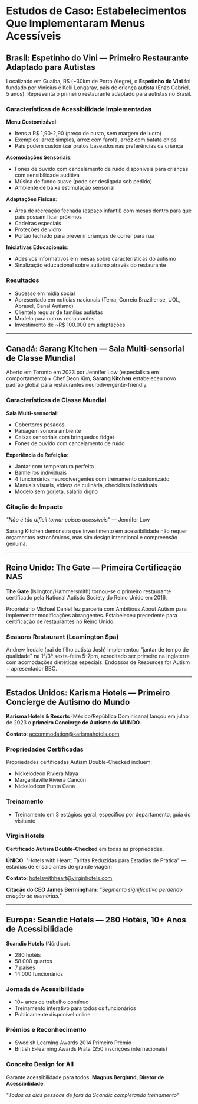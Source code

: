 # Estudos de Caso: Estabelecimentos Que Implementaram Menus Acessíveis

## Brasil: Espetinho do Vini — Primeiro Restaurante Adaptado para Autistas

Localizado em Guaíba, RS (~30km de Porto Alegre), o **Espetinho do Vini** foi fundado por Vinícius e Kelli Longaray, pais de criança autista (Enzo Gabriel, 5 anos). Representa o primeiro restaurante adaptado para autistas no Brasil.

### Características de Acessibilidade Implementadas

**Menu Customizável**:
- Itens a R$ 1,90-2,90 (preço de custo, sem margem de lucro)
- Exemplos: arroz simples, arroz com farofa, arroz com batata chips
- Pais podem customizar pratos baseados nas preferências da criança

**Acomodações Sensoriais**:
- Fones de ouvido com cancelamento de ruído disponíveis para crianças com sensibilidade auditiva
- Música de fundo suave (pode ser desligada sob pedido)
- Ambiente de baixa estimulação sensorial

**Adaptações Físicas**:
- Área de recreação fechada (espaço infantil) com mesas dentro para que pais possam ficar próximos
- Cadeiras especiais
- Proteções de vidro
- Portão fechado para prevenir crianças de correr para rua

**Iniciativas Educacionais**:
- Adesivos informativos em mesas sobre características do autismo
- Sinalização educacional sobre autismo através do restaurante

### Resultados

- Sucesso em mídia social
- Apresentado em notícias nacionais (Terra, Correio Braziliense, UOL, Abrasel, Canal Autismo)
- Clientela regular de famílias autistas
- Modelo para outros restaurantes
- Investimento de ~R$ 100.000 em adaptações

---

## Canadá: Sarang Kitchen — Sala Multi-sensorial de Classe Mundial

Aberto em Toronto em 2023 por Jennifer Low (especialista em comportamento) + Chef Deon Kim, **Sarang Kitchen** estabeleceu novo padrão global para restaurantes neurodivergente-friendly.

### Características de Classe Mundial

**Sala Multi-sensorial**:
- Cobertores pesados
- Paisagem sonora ambiente
- Caixas sensoriais com brinquedos fidget
- Fones de ouvido com cancelamento de ruído

**Experiência de Refeição**:
- Jantar com temperatura perfeita
- Banheiros individuais
- 4 funcionários neurodivergentes com treinamento customizado
- Manuais visuais, vídeos de culinária, checklists individuais
- Modelo sem gorjeta, salário digno

### Citação de Impacto

*"Não é tão difícil tornar coisas acessíveis"* — Jennifer Low

Sarang Kitchen demonstra que investimento em acessibilidade não requer orçamentos astronômicos, mas sim design intencional e compreensão genuína.

---

## Reino Unido: The Gate — Primeira Certificação NAS

**The Gate** (Islington/Hammersmith) tornou-se o primeiro restaurante certificado pela National Autistic Society do Reino Unido em 2016. 

Proprietário Michael Daniel fez parceria com Ambitious About Autism para implementar modificações abrangentes. Estabeleceu precedente para certificação de restaurantes no Reino Unido.

### Seasons Restaurant (Leamington Spa)

Andrew Iredale (pai de filho autista Josh) implementou "jantar de tempo de qualidade" na 1ª/3ª sexta-feira 5-7pm, acreditado ser primeiro na Inglaterra com acomodações dietéticas especiais. Endossos de Resources for Autism + apresentador BBC.

---

## Estados Unidos: Karisma Hotels — Primeiro Concierge de Autismo do Mundo

**Karisma Hotels & Resorts** (México/República Dominicana) lançou em julho de 2023 o **primeiro Concierge de Autismo do MUNDO**.

**Contato**: accommodation@karismahotels.com

### Propriedades Certificadas

Propriedades certificadas Autism Double-Checked incluem:
- Nickelodeon Riviera Maya
- Margaritaville Riviera Cancún
- Nickelodeon Punta Cana

### Treinamento

- Treinamento em 3 estágios: geral, específico por departamento, guia do visitante

### Virgin Hotels

**Certificado Autism Double-Checked** em todas as propriedades.

**ÚNICO**: "Hotels with Heart: Tarifas Reduzidas para Estadias de Prática" — estadias de ensaio antes de grande viagem

**Contato**: hotelswithheart@virginhotels.com

**Citação do CEO James Bermingham**: *"Segmento significativo perdendo criação de memórias."*

---

## Europa: Scandic Hotels — 280 Hotéis, 10+ Anos de Acessibilidade

**Scandic Hotels** (Nórdico): 
- 280 hotéis
- 58.000 quartos
- 7 países
- 14.000 funcionários

### Jornada de Acessibilidade

- 10+ anos de trabalho contínuo
- Treinamento interativo para todos os funcionários
- Publicamente disponível online

### Prêmios e Reconhecimento

- Swedish Learning Awards 2014 Primeiro Prêmio
- British E-learning Awards Prata (250 inscrições internacionais)

### Conceito Design for All

Garante acessibilidade para todos. **Magnus Berglund, Diretor de Acessibilidade**: 

*"Todos os dias pessoas de fora da Scandic completando treinamento"*
